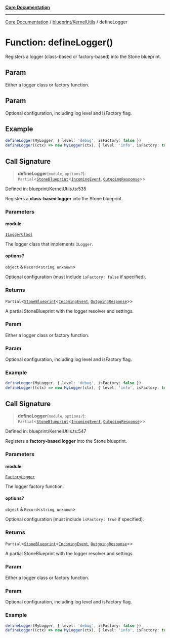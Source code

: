 [**Core Documentation**](../../../README.md)

***

[Core Documentation](../../../README.md) / [blueprint/KernelUtils](../README.md) / defineLogger

# Function: defineLogger()

Registers a logger (class-based or factory-based) into the Stone blueprint.

## Param

Either a logger class or factory function.

## Param

Optional configuration, including log level and isFactory flag.

## Example

```ts
defineLogger(MyLogger, { level: 'debug', isFactory: false })
defineLogger((ctx) => new MyLogger(ctx), { level: 'info', isFactory: true })
```

## Call Signature

> **defineLogger**(`module`, `options?`): `Partial`\<[`StoneBlueprint`](../../../options/StoneBlueprint/interfaces/StoneBlueprint.md)\<[`IncomingEvent`](../../../events/IncomingEvent/classes/IncomingEvent.md), [`OutgoingResponse`](../../../events/OutgoingResponse/classes/OutgoingResponse.md)\>\>

Defined in: blueprint/KernelUtils.ts:535

Registers a **class-based logger** into the Stone blueprint.

### Parameters

#### module

[`ILoggerClass`](../../../declarations/type-aliases/ILoggerClass.md)

The logger class that implements `ILogger`.

#### options?

`object` & `Record`\<`string`, `unknown`\>

Optional configuration (must include `isFactory: false` if specified).

### Returns

`Partial`\<[`StoneBlueprint`](../../../options/StoneBlueprint/interfaces/StoneBlueprint.md)\<[`IncomingEvent`](../../../events/IncomingEvent/classes/IncomingEvent.md), [`OutgoingResponse`](../../../events/OutgoingResponse/classes/OutgoingResponse.md)\>\>

A partial StoneBlueprint with the logger resolver and settings.

### Param

Either a logger class or factory function.

### Param

Optional configuration, including log level and isFactory flag.

### Example

```ts
defineLogger(MyLogger, { level: 'debug', isFactory: false })
defineLogger((ctx) => new MyLogger(ctx), { level: 'info', isFactory: true })
```

## Call Signature

> **defineLogger**(`module`, `options?`): `Partial`\<[`StoneBlueprint`](../../../options/StoneBlueprint/interfaces/StoneBlueprint.md)\<[`IncomingEvent`](../../../events/IncomingEvent/classes/IncomingEvent.md), [`OutgoingResponse`](../../../events/OutgoingResponse/classes/OutgoingResponse.md)\>\>

Defined in: blueprint/KernelUtils.ts:547

Registers a **factory-based logger** into the Stone blueprint.

### Parameters

#### module

[`FactoryLogger`](../../../declarations/type-aliases/FactoryLogger.md)

The logger factory function.

#### options?

`object` & `Record`\<`string`, `unknown`\>

Optional configuration (must include `isFactory: true` if specified).

### Returns

`Partial`\<[`StoneBlueprint`](../../../options/StoneBlueprint/interfaces/StoneBlueprint.md)\<[`IncomingEvent`](../../../events/IncomingEvent/classes/IncomingEvent.md), [`OutgoingResponse`](../../../events/OutgoingResponse/classes/OutgoingResponse.md)\>\>

A partial StoneBlueprint with the logger resolver and settings.

### Param

Either a logger class or factory function.

### Param

Optional configuration, including log level and isFactory flag.

### Example

```ts
defineLogger(MyLogger, { level: 'debug', isFactory: false })
defineLogger((ctx) => new MyLogger(ctx), { level: 'info', isFactory: true })
```
